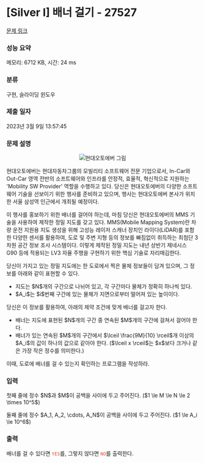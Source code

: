 # [Silver I] 배너 걸기 - 27527 

[문제 링크](https://www.acmicpc.net/problem/27527) 

### 성능 요약

메모리: 6712 KB, 시간: 24 ms

### 분류

구현, 슬라이딩 윈도우

### 제출 일자

2023년 3월 9일 13:57:45

### 문제 설명

<p style="text-align: center;"><img alt="현대오토에버 그림" src="" style="max-height:300px; object-fit:contain; display:inline-block;"></p>

<p>현대오토에버는 현대자동차그룹의 모빌리티 소프트웨어 전문 기업으로서, In-Car와 Out-Car 영역 전반의 소프트웨어와 인프라를 안정적, 효율적, 혁신적으로 지원하는 'Mobility SW Provider' 역할을 수행하고 있다. 당신은 현대오토에버의 다양한 소프트웨어 기술을 선보이기 위한 행사를 준비하고 있으며, 행사는 현대오토에버 본사가 위치한 서울 삼성역 인근에서 개최될 예정이다.</p>

<p>이 행사를 홍보하기 위한 배너를 걸어야 하는데, 마침 당신은 현대오토에버의 MMS 기술을 사용하여 제작한 정밀 지도를 갖고 있다. MMS(Mobile Mapping System)란 차량 운전 지원용 지도 생성을 위해 고성능 레이저 스캐너 장치인 라이다(LiDAR)를 포함한 다양한 센서를 활용하여, 도로 및 주변 지형 등의 정보를 빠짐없이 취득하는 최첨단 3차원 공간 정보 조사 시스템이다. 이렇게 제작된 정밀 지도는 내년 상반기 제네시스 G90 등에 적용되는 LV3 자율 주행을 구현하기 위한 핵심 기술로 자리매김한다.</p>

<p>당신이 가지고 있는 정밀 지도에는 한 도로에서 찍은 물체 정보들이 담겨 있으며, 그 정보를 아래와 같이 표현할 수 있다.</p>

<ul>
	<li>지도는 $N$개의 구간으로 나뉘어 있고, 각 구간마다 물체가 정확히 하나씩 있다.</li>
	<li>$A_i$는 $i$번째 구간에 있는 물체가 지면으로부터 떨어져 있는 높이이다.</li>
</ul>

<p>당신은 이 정보를 활용하여, 아래의 제약 조건에 맞게 배너를 걸고자 한다.</p>

<ul>
	<li>배너는 지도에 표현된 $N$개의 구간 중 연속된 $M$개의 구간에 걸쳐서 걸어야 한다.</li>
	<li>배너가 있는 연속된 $M$개의 구간에서 $\lceil \frac{9M}{10} \rceil$개 이상의 $A_i$의 값이 하나의 값으로 같아야 한다. ($\lceil x \rceil$는 $x$보다 크거나 같은 가장 작은 정수를 의미한다.)</li>
</ul>

<p>이때, 도로에 배너를 걸 수 있는지 확인하는 프로그램을 작성하라.</p>

### 입력 

 <p>첫째 줄에 정수 $N$과 $M$이 공백을 사이에 두고 주어진다. ($1 \le M \le N \le 2 \times 10^5$)</p>

<p>둘째 줄에 정수 $A_1, A_2, \cdots, A_N$이 공백을 사이에 두고 주어진다. ($1 \le A_i \le 10^6$)</p>

### 출력 

 <p>배너를 걸 수 있다면 <span style="color:#e74c3c;"><code>YES</code></span>를, 그렇지 않다면 <span style="color:#e74c3c;"><code>NO</code></span>를 출력한다.</p>

